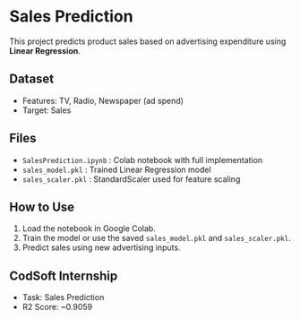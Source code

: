 # Sales Prediction

This project predicts product sales based on advertising expenditure using **Linear Regression**.

## Dataset
- Features: TV, Radio, Newspaper (ad spend)
- Target: Sales

## Files
- `SalesPrediction.ipynb` : Colab notebook with full implementation
- `sales_model.pkl` : Trained Linear Regression model
- `sales_scaler.pkl` : StandardScaler used for feature scaling

## How to Use
1. Load the notebook in Google Colab.
2. Train the model or use the saved `sales_model.pkl` and `sales_scaler.pkl`.
3. Predict sales using new advertising inputs.

## CodSoft Internship
- Task: Sales Prediction
- R2 Score: ~0.9059

